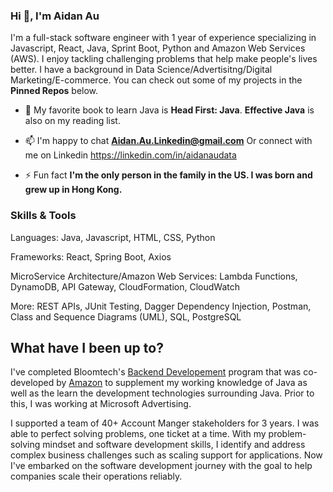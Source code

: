 <h3>Hi 👋, I'm Aidan Au</h3>

I'm a full-stack software engineer with 1 year of experience specializing in Javascript, React, Java, Sprint Boot, Python and Amazon Web Services (AWS). I enjoy tackling challenging problems that help make people's lives better.
I have a background in Data Science/Advertisitng/Digital Marketing/E-commerce. 
You can check out some of my projects in the **Pinned Repos** below.

- 🌱 My favorite book to learn Java is **Head First: Java**. **Effective Java** is also on my reading list. 

- 📫 I'm happy to chat **Aidan.Au.Linkedin@gmail.com** Or connect with me on Linkedin https://linkedin.com/in/aidanaudata

- ⚡ Fun fact **I'm the only person in the family in the US. I was born and grew up in Hong Kong.**

<h3> Skills & Tools </h3>

Languages: Java, Javascript, HTML, CSS, Python

Frameworks: React, Spring Boot, Axios

MicroService Architecture/Amazon Web Services: Lambda Functions, DynamoDB, API Gateway, CloudFormation, CloudWatch

More: REST APIs, JUnit Testing, Dagger Dependency Injection, Postman, Class and Sequence Diagrams (UML), SQL, PostgreSQL

## What have I been up to? ##
I've completed Bloomtech's [Backend Developement](https://www.bloomtech.com/courses/backend-development) program that was co-developed by [Amazon](https://amazontechnicalacademy.com/training-providers) to supplement my working knowledge of Java as well as the learn the development technologies surrounding Java. Prior to this, I was working at Microsoft Advertising. 

I supported a team of 40+ Account Manger stakeholders for 3 years. I was able to perfect solving problems, one ticket at a time. With my problem-solving mindset and software development skills, I identify and address complex business challenges such as scaling support for applications. Now I've embarked on the software development journey with the goal to help companies scale their operations reliably.
